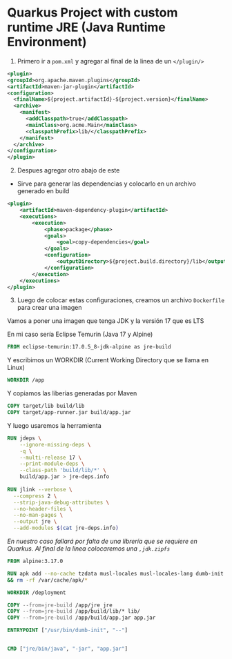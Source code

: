 # Quarkus Project with custom runtime JRE (Java Runtime Environment)

1. Primero ir a `pom.xml` y agregar al final de la linea de un `</plugin/>` 
```xml
<plugin>
<groupId>org.apache.maven.plugins</groupId>
<artifactId>maven-jar-plugin</artifactId>
<configuration>
  <finalName>${project.artifactId}-${project.version}</finalName>
  <archive>
    <manifest>
      <addClasspath>true</addClasspath>
      <mainClass>org.acme.Main</mainClass>
      <classpathPrefix>lib/</classpathPrefix>
    </manifest>
  </archive>
</configuration>
</plugin>
```

2. Despues agregar otro abajo de este 

- Sirve para generar las dependencias y colocarlo en un archivo generado en build
```xml
<plugin>
    <artifactId>maven-dependency-plugin</artifactId>
    <executions>
        <execution>
            <phase>package</phase>
            <goals>
                <goal>copy-dependencies</goal>
            </goals>
            <configuration>
                <outputDirectory>${project.build.directory}/lib</outputDirectory>
            </configuration>
        </execution>
    </executions>
</plugin>
```

3. Luego de colocar estas configuraciones, creamos un archivo `Dockerfile` para crear una imagen

Vamos a poner una imagen que tenga JDK y la versión 17 que es LTS

En mi caso sería Eclipse Temurin (Java 17 y Alpine) 

```Dockerfile 
FROM eclipse-temurin:17.0.5_8-jdk-alpine as jre-build
```

Y escribimos un WORKDIR (Current Working Directory que se llama en Linux)

```Dockerfile
WORKDIR /app
```

Y copiamos las liberias generadas por Maven

```dockerfile
COPY target/lib build/lib
COPY target/app-runner.jar build/app.jar
```

Y luego usaremos la herramienta 

```dockerfile
RUN jdeps \
    --ignore-missing-deps \
    -q \
    --multi-release 17 \
    --print-module-deps \
    --class-path 'build/lib/*' \
    build/app.jar > jre-deps.info
    
RUN jlink --verbose \
  --compress 2 \
  --strip-java-debug-attributes \
  --no-header-files \
  --no-man-pages \
  --output jre \
  --add-modules $(cat jre-deps.info)
```

*En nuestro caso fallará por falta de una librería que se requiere en Quarkus.
Al final de la linea colocaremos una `,jdk.zipfs`*

```dockerfile
FROM alpine:3.17.0

RUN apk add --no-cache tzdata musl-locales musl-locales-lang dumb-init \
&& rm -rf /var/cache/apk/*

WORKDIR /deployment

COPY --from=jre-build /app/jre jre
COPY --from=jre-build /app/build/lib/* lib/
COPY --from=jre-build /app/build/app.jar app.jar

ENTRYPOINT ["/usr/bin/dumb-init", "--"]


CMD ["jre/bin/java", "-jar", "app.jar"]
```


